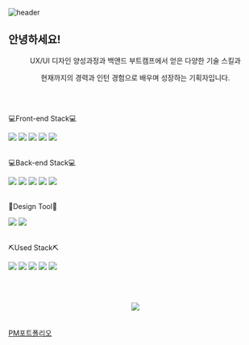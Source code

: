 <!--
**santa2224/santa2224** is a ✨ _special_ ✨ repository because its `README.md` (this file) appears on your GitHub profile.

Here are some ideas to get you started:

- 🔭 I’m currently working on ...
- 🌱 I’m currently learning ...
- 👯 I’m looking to collaborate on ...
- 🤔 I’m looking for help with ...
- 💬 Ask me about ...
- 📫 How to reach me: ...
- 😄 Pronouns: ...
- ⚡ Fun fact: ...
-->
![header](https://capsule-render.vercel.app/api?type=waving&color=auto&height=300&section=header&text=🙋‍♂️introduce🙋‍♂️&desc=InJun%20Github&descSize=45&descAlign=70&descAlignY=75&fontSize=90&animation=fadeIn&fontColor=ff7761)

<p align="center"><h2>안녕하세요!</h2></p>
<p align="center">UX/UI 디자인 양성과정과 백앤드 부트캠프에서 얻은 다양한 기술 스킬과 </p>
<p align="center">현재까지의 경력과 인턴 경험으로 배우며 성장하는 기획자입니다.</p>

<br><br>

<p>💻Front-end Stack💻</p>
<div>
  <!--Html5-->
  <img src="https://img.shields.io/badge/HTML5-E34F26?style=flat&logo=HTML5&logoColor=white"/>
  <!--Css-->
  <img src="https://img.shields.io/badge/CSS-1572B6?style=flat&logo=CSS3&logoColor=white"/>
  <!--javascript-->
  <img src="https://img.shields.io/badge/JavaScript-F7DF1E?style=flat&logo=JavaScript&logoColor=white"/>
  <!--JQuery-->
  <img src="https://img.shields.io/badge/JQuery-0769AD?style=flat&logo=jQuery&logoColor=white"/>
  <!--java-->
  <img src="https://img.shields.io/badge/Java-C21325?style=flat&logo=jameson&logoColor=white"/>
</div>

<br>

<p>💻Back-end Stack💻</p>
<div>
  <!--JPA-->
  <img src="https://img.shields.io/badge/JPA-004027?style=flat&logo=Jameson&logoColor=white"/>
  <!--spring-->
  <img src="https://img.shields.io/badge/Spring-6DB33F?style=flat&logo=Simkl&logoColor=white"/>
  <!--thymeleaf-->
  <img src="https://img.shields.io/badge/thymeleaf-111324?style=flat&logo=Thymeleaf&logoColor=white"/>
  <!--oracle-->
  <img src="https://img.shields.io/badge/oracle-F80000?style=flat&logo=oracle&logoColor=white"/>
  <!--tomcat-->
  <img src="https://img.shields.io/badge/ApacheTomcat-F8DC75?style=flat&logo=apachetomcat&logoColor=white"/>
 </div>
 
 <br>
 
 <!-- design-->
 <p>🎨Design Tool🎨</p>
 <div>
   <!--Photoshop-->
  <img src="https://img.shields.io/badge/Adobe Photoshop-31A8FF?style=flat&logo=adobephotoshop&logoColor=white"/>
   <!--Illustrator-->
  <img src="https://img.shields.io/badge/Adobe Illustrator-FF9A00?style=flat&logo=adobeillustrator&logoColor=white"/>
 </div>
 
 <br>

<!--Used Stack-->
 <p>⛏Used Stack⛏</p>
<div>
  <!--git-->
  <img src="https://img.shields.io/badge/Git-F05032?style=flat&logo=git&logoColor=white"/>
  <!--github-->
  <img src="https://img.shields.io/badge/Github-181717?style=flat&logo=github&logoColor=white"/>
  <!--google analytics-->
  <img src="https://img.shields.io/badge/Googleanalytics-E37400?style=flat&logo=googleanalytics&logoColor=white"/>
  <!--google business-->
  <img src="https://img.shields.io/badge/GooglemyBusiness-4285F4?style=flat&logo=googlemybusiness&logoColor=white"/>
  <!--google street view-->
  <img src="https://img.shields.io/badge/GoogleStreetview-FEC111?style=flat&logo=googlestreetview&logoColor=white"/>
</div>

<br><br>
<!--stats-->
<div align="center">
  <img src="https://github-readme-stats.vercel.app/api/top-langs/?username=santa2224&layout=compact"><br><br>
</div>

<br>
<!--portfolio site-->
<a href="https://santa2224.github.io/PM_portfolio/">PM포트폴리오</a>
